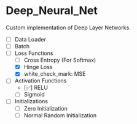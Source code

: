 # Deep_Neural_Net
Custom implementation of Deep Layer Networks.


- [ ] Data Loader
- [ ] Batch
- [ ] Loss Functions
  - [ ] Cross Entropy (For Softmax)
  - [x] Hinge Loss
  - [x] white_check_mark: MSE
- [ ] Activation Functions
  - [:white_check_mark:] RELU 
  - [ ] Sigmoid
- [ ] Initializations
  - [ ] Zero Initialization
  - [ ] Normal Random Initialization
